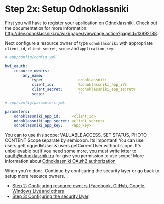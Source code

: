 Step 2x: Setup Odnoklassniki
========================
First you will have to register your application on Odnoklassniki. Check out the
documentation for more information: http://dev.odnoklassniki.ru/wiki/pages/viewpage.action?pageId=13992188.

Next configure a resource owner of type `odnoklassniki` with appropriate
`client_id`, `client_secret`, `scope` and `application_key`.

``` yaml
# app/config/config.yml

hwi_oauth:
    resource_owners:
        any_name:
            type:                odnoklassniki
            client_id:           %odnoklassniki_app_id%
            client_secret:       %odnoklassniki_app_secret%
            scope:               ""
```

``` yaml
# app/config/parameters.yml

parameters:
    odnoklassniki_app_id:     <client_id>
    odnoklassniki_app_secret: <client_secret>
    odnoklassniki_app_key:    <app_key>

```

You can to use this scope: VALUABLE ACCESS, SET STATUS, PHOTO CONTENT
Scope separate by semicolon.
Its important! You can use users.getLoggedInUser & users.getCurrentUser without scope. It's unbelievable but if you need
some more, you must write letter to oauth@odnoklassniki.ru for give you permission to use scope!
More information about [Odnoklassniki OAuth2 authorization](http://dev.odnoklassniki.ru/wiki/pages/viewpage.action?pageId=12878032)

When you're done. Continue by configuring the security layer or go back to
setup more resource owners.

- [Step 2: Configuring resource owners (Facebook, GitHub, Google, Windows Live and others](2-configuring_resource_owners.md)
- [Step 3: Configuring the security layer](3-configuring_the_security_layer.md).
